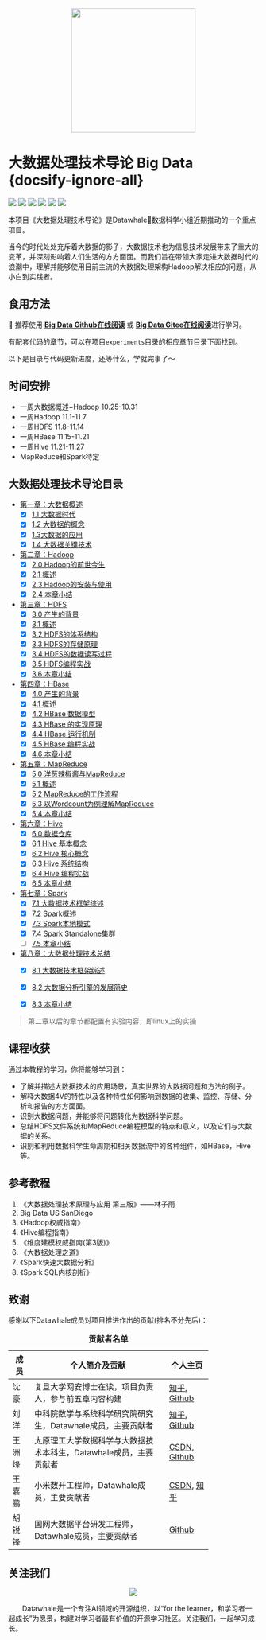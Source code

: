 <div align=center>
<img src="https://gitee.com/shenhao-stu/Big-Data/raw/master/doc_imgs/logo.png" width="250">
</div>

# 大数据处理技术导论 Big Data {docsify-ignore-all}

[![](https://img.shields.io/github/watchers/shenhao-stu/Big-Data.svg?style=flat)](https://github.com/shenhao-stu/Big-Data/watchers)
[![](https://img.shields.io/github/stars/shenhao-stu/Big-Data.svg?style=flat)](https://github.com/shenhao-stu/Big-Data/stargazers)
[![](https://img.shields.io/github/forks/shenhao-stu/Big-Data.svg?style=flat)](https://github.com/shenhao-stu/Big-Data/network/members)
[![](https://img.shields.io/github/issues-pr-closed-raw/shenhao-stu/Big-Data.svg?style=flat)](https://github.com/shenhao-stu/Big-Data/issues)
![](https://img.shields.io/github/repo-size/shenhao-stu/Big-Data.svg?style=flat)
[![](https://github.com/shenhao-stu/Big-Data/actions/workflows/Sync.yml/badge.svg?branch=master)](https://github.com/shenhao-stu/Big-Data/actions/workflows/CI.yml)

本项目《大数据处理技术导论》是Datawhale:whale:数据科学小组近期推动的一个重点项目。

当今的时代处处充斥着大数据的影子，大数据技术也为信息技术发展带来了重大的变革，并深刻影响着人们生活的方方面面。而我们旨在带领大家走进大数据时代的浪潮中，理解并能够使用目前主流的大数据处理架构Hadoop解决相应的问题，从小白到实践者。

## 食用方法

:whale: 推荐使用 [**Big Data Github在线阅读**](https://shenhao-stu.github.io/Big-Data/) 或 [**Big Data Gitee在线阅读**](https://shenhao-stu.gitee.io/big-data/)进行学习。

有配套代码的章节，可以在项目`experiments`目录的相应章节目录下面找到。

以下是目录与代码更新进度，还等什么，学就完事了～

## 时间安排

- 一周大数据概述+Hadoop  10.25-10.31
- 一周Hadoop                         11.1-11.7
- 一周HDFS                             11.8-11.14
- 一周HBase                            11.15-11.21
- 一周Hive                               11.21-11.27
- MapReduce和Spark待定

## 大数据处理技术导论目录

* [第一章：大数据概述](https://shenhao-stu.github.io/Big-Data/#/ch1%20大数据概述.md)
  - [x] [1.1 大数据时代](https://shenhao-stu.github.io/Big-Data/#/ch1%20大数据概述?id=_1-1-大数据时代)
  - [x] [1.2 大数据的概念](https://shenhao-stu.github.io/Big-Data/#/ch1%20大数据概述?id=_12-大数据的概念)
  - [x] [1.3大数据的应用](https://shenhao-stu.github.io/Big-Data/#/ch1%20大数据概述?id=_13-大数据的应用)
  - [x] [1.4 大数据关键技术](https://shenhao-stu.github.io/Big-Data/#/ch1%20大数据概述?id=_14-大数据关键技术)
* [第二章：Hadoop](https://shenhao-stu.github.io/Big-Data/#/ch2%20Hadoop)
  - [x] [2.0 Hadoop的前世今生](https://shenhao-stu.github.io/Big-Data/#/ch2%20Hadoop?id=_20-hadoop的前世今生)
  - [x] [2.1 概述](https://shenhao-stu.github.io/Big-Data/#/ch2%20Hadoop?id=_21-概述)
  - [x] [2.3 Hadoop的安装与使用](https://shenhao-stu.github.io/Big-Data/#/ch2%20Hadoop?id=_23-hadoop的安装与应用)
  - [x] [2.4 本章小结](https://shenhao-stu.github.io/Big-Data/#/ch2%20Hadoop?id=_24-本章小结)
* [第三章：HDFS](https://shenhao-stu.github.io/Big-Data/#/ch3%20HDFS)
  - [x] [3.0 产生的背景](https://shenhao-stu.github.io/Big-Data/#/ch3%20HDFS?id=_30-产生的背景)
  - [x] [3.1 概述](https://shenhao-stu.github.io/Big-Data/#/ch3%20HDFS?id=_31-概述)
  - [x] [3.2 HDFS的体系结构](https://shenhao-stu.github.io/Big-Data/#/ch3%20HDFS?id=_32-hdfs的体系结构)
  - [x] [3.3 HDFS的存储原理](https://shenhao-stu.github.io/Big-Data/#/ch3%20HDFS?id=_33-hdfs的存储原理)
  - [x] [3.4 HDFS的数据读写过程](https://shenhao-stu.github.io/Big-Data/#/ch3%20HDFS?id=_34-hdfs的数据读写过程)
  - [x] [3.5 HDFS编程实战](https://shenhao-stu.github.io/Big-Data/#/ch3%20HDFS?id=_35-hdfs编程实战)
  - [x] [3.6 本章小结](https://shenhao-stu.github.io/Big-Data/#/ch3%20HDFS?id=_36-本章小结)
* [第四章：HBase](https://shenhao-stu.github.io/Big-Data/#/ch4%20HBase)
  - [x] [4.0 产生的背景](https://shenhao-stu.github.io/Big-Data/#/ch4%20HBase?id=_40-产生的背景)
  - [x] [4.1 概述](https://shenhao-stu.github.io/Big-Data/#/ch4%20HBase?id=_41-概述)
  - [x] [4.2 HBase 数据模型](https://shenhao-stu.github.io/Big-Data/#/ch4%20HBase?id=_42-hbase-数据模型)
  - [x] [4.3 HBase 的实现原理](https://shenhao-stu.github.io/Big-Data/#/ch4%20HBase?id=_43-hbase-的实现原理)
  - [x] [4.4 HBase 运行机制](https://shenhao-stu.github.io/Big-Data/#/ch4%20HBase?id=_44-hbase-运行机制)
  - [x] [4.5 HBase 编程实战](https://shenhao-stu.github.io/Big-Data/#/ch4%20HBase?id=_45-hbase-编程实战)
  - [x] [4.6 本章小结](https://shenhao-stu.github.io/Big-Data/#/ch4%20HBase?id=_46-本章小结)
* [第五章：MapReduce](https://shenhao-stu.github.io/Big-Data/#/ch5%20MapReduce)
  - [x] [5.0 洋葱辣椒酱与MapReduce](https://shenhao-stu.github.io/Big-Data/#/ch5%20MapReduce?id=_50-洋葱辣椒酱与mapreduce)
  - [x] [5.1 概述](https://shenhao-stu.github.io/Big-Data/#/ch5%20MapReduce?id=_51-概述)
  - [x] [5.2 MapReduce的工作流程](https://shenhao-stu.github.io/Big-Data/#/ch5%20MapReduce?id=_52-mapreduce的工作流程)
  - [x] [5.3 以Wordcount为例理解MapReduce](https://shenhao-stu.github.io/Big-Data/#/ch5%20MapReduce?id=_53-以wordcount为例理解mapreduce)
  - [x] [5.4 本章小结](https://shenhao-stu.github.io/Big-Data/#/ch5%20MapReduce?id=_54-本章小结)
* [第六章：Hive](https://shenhao-stu.github.io/Big-Data/#/ch6%20Hive)
  - [x] [6.0 数据仓库](https://shenhao-stu.github.io/Big-Data/#/ch6%20Hive?id=_60-数据仓库)
  - [x] [6.1 Hive 基本概念](https://shenhao-stu.github.io/Big-Data/#/ch6%20Hive?id=_61-hive-基本概念)
  - [x] [6.2 Hive 核心概念](https://shenhao-stu.github.io/Big-Data/#/ch6%20Hive?id=_62-Hive-核心概念)
  - [x] [6.3 Hive 系统结构](https://shenhao-stu.github.io/Big-Data/#/ch6%20Hive?id=_63-hive-系统结构)
  - [x] [6.4 Hive 编程实战](https://shenhao-stu.github.io/Big-Data/#/ch6%20Hive?id=_64-hive-编程实战)
  - [x] [6.5 本章小结](https://shenhao-stu.github.io/Big-Data/#/ch6%20Hive?id=_65-本章小结)
* [第七章：Spark](https://shenhao-stu.github.io/Big-Data/#/ch7%20Spark)
  - [x] [7.1 大数据技术框架综述](https://shenhao-stu.github.io/Big-Data/#/ch7%20Spark?id=_71-大数据技术框架综述)
  - [x] [7.2 Spark概述](https://shenhao-stu.github.io/Big-Data/#/ch7%20Spark?id=_72-spark概述)
  - [x] [7.3 Spark本地模式](https://shenhao-stu.github.io/Big-Data/#/ch7%20Spark?id=_73-spark本地模式)
  - [x] [7.4 Spark Standalone集群](https://shenhao-stu.github.io/Big-Data/#/ch7%20Spark?id=_74-spark-standalone集群)
  - [ ] [7.5 本章小结](https://shenhao-stu.github.io/Big-Data/#/ch7%20Spark?id=_75-本章小结)
* [第八章：大数据处理技术总结](https://shenhao-stu.github.io/Big-Data/#/ch8%20大数据处理技术总结)
  - [x] [8.1 大数据技术框架综述](https://shenhao-stu.github.io/Big-Data/#/ch7%20大数据处理技术总结?id=_81-大数据技术框架综述)
  - [x] [8.2 大数据分析引擎的发展简史](https://shenhao-stu.github.io/Big-Data/#/ch7%20大数据处理技术总结?id=_82-大数据分析引擎的发展简史)
  - [x] [8.3 本章小结](https://shenhao-stu.github.io/Big-Data/#/ch7%20大数据处理技术总结?id=_83-本章小结)



> 第二章以后的章节都配置有实验内容，即linux上的实操

## 课程收获

通过本教程的学习，你将能够学习到：

- 了解并描述大数据技术的应用场景，真实世界的大数据问题和方法的例子。
- 解释大数据4V的特性以及各种特性如何影响到数据的收集、监控、存储、分析和报告的方方面面。
- 识别大数据问题，并能够将问题转化为数据科学问题。
- 总结HDFS文件系统和MapReduce编程模型的特点和意义，以及它们与大数据的关系。
- 识别和利用数据科学生命周期和相关数据流中的各种组件，如HBase，Hive等。

## 参考教程

1. 《大数据处理技术原理与应用 第三版》——林子雨
2. Big Data US SanDiego
3. 《Hadoop权威指南》
3. 《Hive编程指南》
2. 《维度建模权威指南(第3版)》
3. 《大数据处理之道》
4. 《Spark快速大数据分析》
5. 《Spark SQL内核剖析》

## 致谢

感谢以下Datawhale成员对项目推进作出的贡献(排名不分先后)：

<table align="center" style="width:80%;">
  <caption><b>贡献者名单</b></caption>
<thead>
  <tr>
    <th>成员</th>
    <th>个人简介及贡献</th>
    <th>个人主页</th>
  </tr>
</thead>
<tbody>
  <tr>
    <td><span style="font-weight:normal;font-style:normal;text-decoration:none">沈豪</span></td>
    <td><span style="font-weight:normal;font-style:normal;text-decoration:none">复旦大学网安博士在读，项目负责人，参与前五章内容构建 </td>
    <td>
        <a href="https://www.zhihu.com/people/shenhao-63">知乎</a>,
        <a href="https://github.com/shenhao-stu">Github</a>
    </td>
  </tr>
  <tr>
    <td><span style="font-weight:normal;font-style:normal;text-decoration:none">刘洋</span></td>
    <td><span style="font-weight:normal;font-style:normal;text-decoration:none">中科院数学与系统科学研究院研究生，Datawhale成员，主要贡献者</span></td>
    <td>
        <a href="https://www.zhihu.com/people/ming-ren-19-34">知乎</a>,
        <a href="https://github.com/liu-yang-maker">Github</a>
    </td>
  </tr>
  <tr>
    <td><span style="font-weight:normal;font-style:normal;text-decoration:none">王洲烽</span></td>
    <td><span style="font-weight:normal;font-style:normal;text-decoration:none">太原理工大学数据科学与大数据技术本科生，Datawhale成员，主要贡献者</span></td>
    <td>
        <a href="https://blog.csdn.net/wangzhouf">CSDN</a>,
        <a href="https://github.com/wzfer">Github</a>
    </td>
  </tr>
  <tr>
    <td><span style="font-weight:normal;font-style:normal;text-decoration:none">王嘉鹏</span></td>
    <td><span style="font-weight:normal;font-style:normal;text-decoration:none">小米数开工程师，Datawhale成员，主要贡献者</span></td>
    <td>
        <a href="https://blog.csdn.net/qq_29027865">CSDN</a>,
        <a href="https://www.zhihu.com/people/wjpditing">知乎</a>
    </td>
  </tr>
  <tr>
    <td><span style="font-weight:normal;font-style:normal;text-decoration:none">胡锐锋</span></td>
    <td><span style="font-weight:normal;font-style:normal;text-decoration:none">国网大数据平台研发工程师，Datawhale成员，主要贡献者</span></td>
    <td>
        <a href="https://github.com/Relph1119">Github</a>
    </td>
  </tr>
</tbody>
</table> 



## 关注我们
<div style="text-align: center;"><img src="https://gitee.com/shenhao-stu/Big-Data/raw/master/doc_imgs/datawhale_qrcode.jpeg"></div>

&emsp;&emsp;Datawhale是一个专注AI领域的开源组织，以“for the learner，和学习者一起成长”为愿景，构建对学习者最有价值的开源学习社区。关注我们，一起学习成长。

